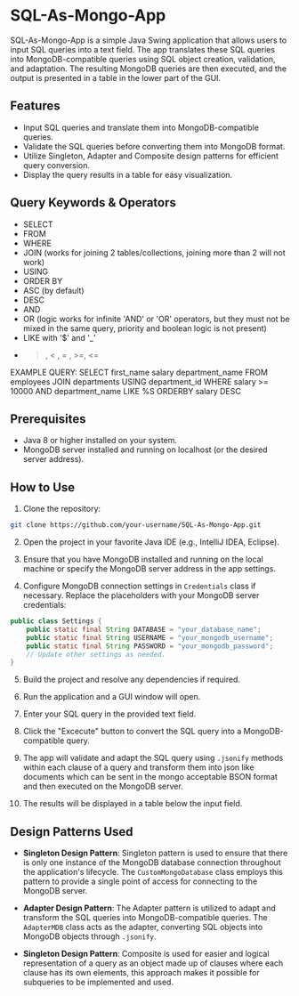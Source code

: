 # SQL-As-Mongo-App

SQL-As-Mongo-App is a simple Java Swing application that allows users to input SQL queries into a text field. The app translates these SQL queries into MongoDB-compatible queries using SQL object creation, validation, and adaptation. The resulting MongoDB queries are then executed, and the output is presented in a table in the lower part of the GUI.

## Features

- Input SQL queries and translate them into MongoDB-compatible queries.
- Validate the SQL queries before converting them into MongoDB format.
- Utilize Singleton, Adapter and Composite design patterns for efficient query conversion.
- Display the query results in a table for easy visualization.

## Query Keywords & Operators

- SELECT
- FROM
- WHERE
- JOIN (works for joining 2 tables/collections, joining more than 2 will not work)
- USING
- ORDER BY
- ASC (by default)
- DESC
- AND
- OR (logic works for infinite 'AND' or 'OR' operators, but they must not be mixed in the same query, priority and boolean logic is not present)
- LIKE with '$' and '_'
- > , < , = , >=, <=

EXAMPLE QUERY:
 SELECT first_name 
        salary 
        department_name
 FROM employees 
 JOIN departments 
 USING department_id 
 WHERE salary >= 10000 
 AND department_name LIKE %S 
 ORDERBY salary DESC

## Prerequisites

- Java 8 or higher installed on your system.
- MongoDB server installed and running on localhost (or the desired server address).

## How to Use

1. Clone the repository:

```bash
git clone https://github.com/your-username/SQL-As-Mongo-App.git
```

2. Open the project in your favorite Java IDE (e.g., IntelliJ IDEA, Eclipse).

3. Ensure that you have MongoDB installed and running on the local machine or specify the MongoDB server address in the app settings.

4. Configure MongoDB connection settings in `Credentials` class if necessary. Replace the placeholders with your MongoDB server credentials:

```java
public class Settings {
    public static final String DATABASE = "your_database_name";
    public static final String USERNAME = "your_mongodb_username";
    public static final String PASSWORD = "your_mongodb_password";
    // Update other settings as needed.
}
```

5. Build the project and resolve any dependencies if required.

6. Run the application and a GUI window will open.

7. Enter your SQL query in the provided text field.

8. Click the "Excecute" button to convert the SQL query into a MongoDB-compatible query.

9. The app will validate and adapt the SQL query using `.jsonify` methods within each clause of a query and transform them into json like documents which can be sent in the mongo acceptable BSON format and then executed on the MongoDB server.

10. The results will be displayed in a table below the input field.

## Design Patterns Used

- **Singleton Design Pattern**: Singleton pattern is used to ensure that there is only one instance of the MongoDB database connection throughout the application's lifecycle. The `CustomMongoDatabase` class employs this pattern to provide a single point of access for connecting to the MongoDB server.

- **Adapter Design Pattern**: The Adapter pattern is utilized to adapt and transform the SQL queries into MongoDB-compatible queries. The `AdapterMDB` class acts as the adapter, converting SQL objects into MongoDB objects through `.jsonify`.

- **Singleton Design Pattern**: Composite is used for easier and logical representation of a query as an object made up of clauses where each clause has its own elements, this approach makes it possible for subqueries to be implemented and used.
